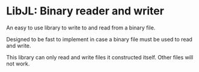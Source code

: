 # LibJL: Binary reader and writer

An easy to use library to write to and read from a binary file.

Designed to be fast to implement in case a binary file must be used to read and write.

This library can only read and write files it constructed itself. Other files will not work.
